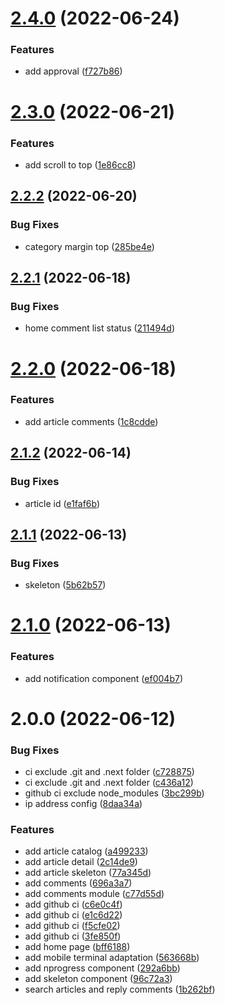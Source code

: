 # [2.4.0](https://github.com/wujihua118/blog-website/compare/v2.3.0...v2.4.0) (2022-06-24)


### Features

* add approval ([f727b86](https://github.com/wujihua118/blog-website/commit/f727b8657115ce0338c696c2e699387e62757697))

# [2.3.0](https://github.com/wujihua118/blog-website/compare/v2.2.2...v2.3.0) (2022-06-21)


### Features

* add scroll to top ([1e86cc8](https://github.com/wujihua118/blog-website/commit/1e86cc8159f7b44b010375502ed66c564c7f33f2))

## [2.2.2](https://github.com/wujihua118/blog-website/compare/v2.2.1...v2.2.2) (2022-06-20)


### Bug Fixes

* category margin top ([285be4e](https://github.com/wujihua118/blog-website/commit/285be4ece5d2ac77f71077f73d748cd6f6a98ae4))

## [2.2.1](https://github.com/wujihua118/blog-website/compare/v2.2.0...v2.2.1) (2022-06-18)


### Bug Fixes

* home comment list status ([211494d](https://github.com/wujihua118/blog-website/commit/211494dd8863ef942da7c0dc8170552eca08c6e4))

# [2.2.0](https://github.com/wujihua118/blog-website/compare/v2.1.2...v2.2.0) (2022-06-18)


### Features

* add article comments ([1c8cdde](https://github.com/wujihua118/blog-website/commit/1c8cdde8efafdc545139288f0329197facb133b1))

## [2.1.2](https://github.com/wujihua118/blog-website/compare/v2.1.1...v2.1.2) (2022-06-14)


### Bug Fixes

* article id ([e1faf6b](https://github.com/wujihua118/blog-website/commit/e1faf6bf4226d6527f0c7189f06d020832f6c1ea))

## [2.1.1](https://github.com/wujihua118/blog-website/compare/v2.1.0...v2.1.1) (2022-06-13)


### Bug Fixes

* skeleton ([5b62b57](https://github.com/wujihua118/blog-website/commit/5b62b579ab08e0856848c5f8cb4e3415de85f971))

# [2.1.0](https://github.com/wujihua118/blog-website/compare/v2.0.0...v2.1.0) (2022-06-13)


### Features

* add notification component ([ef004b7](https://github.com/wujihua118/blog-website/commit/ef004b7f60f4391859d9940c96b354920647fe6a))

# 2.0.0 (2022-06-12)


### Bug Fixes

* ci exclude .git and .next folder ([c728875](https://github.com/wujihua118/blog-website/commit/c7288754669ddada4157858e4804782063236aee))
* ci exclude .git and .next folder ([c436a12](https://github.com/wujihua118/blog-website/commit/c436a1288efe4eccbb74e34f91d57cf07f5dbbcd))
* github ci exclude node_modules ([3bc299b](https://github.com/wujihua118/blog-website/commit/3bc299b6d67b4ce4de7604b4521bbf5ee1111fc7))
* ip address config ([8daa34a](https://github.com/wujihua118/blog-website/commit/8daa34a18dea8d45fa30a4a190cc3b18bbb21091))


### Features

* add article catalog ([a499233](https://github.com/wujihua118/blog-website/commit/a499233ce7eee82fb0f8deeaffc3c39665c00057))
* add article detail ([2c14de9](https://github.com/wujihua118/blog-website/commit/2c14de946bdee3dc51778bb6f5a21c1ed8e35288))
* add article skeleton ([77a345d](https://github.com/wujihua118/blog-website/commit/77a345d44e3e634b68b8401722c89ae359dd0869))
* add comments ([696a3a7](https://github.com/wujihua118/blog-website/commit/696a3a704c9a9048d8b0da013245269975431f85))
* add comments module ([c77d55d](https://github.com/wujihua118/blog-website/commit/c77d55db82588c1124066edcf6166f0c7883103e))
* add github ci ([c6e0c4f](https://github.com/wujihua118/blog-website/commit/c6e0c4f8c487f2d90a0c55eaa3ecdd00a3496b71))
* add github ci ([e1c6d22](https://github.com/wujihua118/blog-website/commit/e1c6d22c71ec6b257f1d03cec07e7ffb9c8afa34))
* add github ci ([f5cfe02](https://github.com/wujihua118/blog-website/commit/f5cfe02fe12afd6ab30c440696ca3c28382cf77d))
* add github ci ([3fe850f](https://github.com/wujihua118/blog-website/commit/3fe850f089f59f987e6ec677bd96cfbcbd98372c))
* add home page ([bff6188](https://github.com/wujihua118/blog-website/commit/bff6188da41a1daa03e0c5bb96263f42e7e732c4))
* add mobile terminal adaptation ([563668b](https://github.com/wujihua118/blog-website/commit/563668b7d09fbbe83a53a35d7e6d23377e941975))
* add nprogress component ([292a6bb](https://github.com/wujihua118/blog-website/commit/292a6bbde7d7130ae19c81751a6cf9dbb807c91c))
* add skeleton component ([96c72a3](https://github.com/wujihua118/blog-website/commit/96c72a3534024a5c5412a87e7476f871f9bbde8b))
* search articles and reply comments ([1b262bf](https://github.com/wujihua118/blog-website/commit/1b262bfb22f80f34f47baa10b3a2e12ebaaf62d4))
